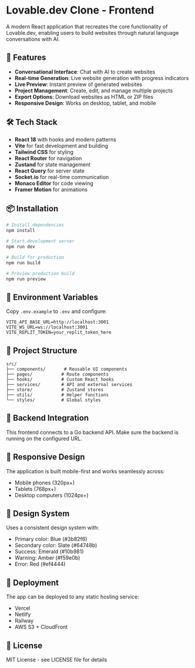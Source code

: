 # Lovable.dev Clone - Frontend

A modern React application that recreates the core functionality of Lovable.dev, enabling users to build websites through natural language conversations with AI.

## 🚀 Features

- **Conversational Interface**: Chat with AI to create websites
- **Real-time Generation**: Live website generation with progress indicators  
- **Live Preview**: Instant preview of generated websites
- **Project Management**: Create, edit, and manage multiple projects
- **Export Options**: Download websites as HTML or ZIP files
- **Responsive Design**: Works on desktop, tablet, and mobile

## 🛠️ Tech Stack

- **React 18** with hooks and modern patterns
- **Vite** for fast development and building
- **Tailwind CSS** for styling
- **React Router** for navigation
- **Zustand** for state management
- **React Query** for server state
- **Socket.io** for real-time communication
- **Monaco Editor** for code viewing
- **Framer Motion** for animations

## 📦 Installation

```bash
# Install dependencies
npm install

# Start development server
npm run dev

# Build for production
npm run build

# Preview production build
npm run preview
```

## 🔧 Environment Variables

Copy `.env.example` to `.env` and configure:

```env
VITE_API_BASE_URL=http://localhost:3001
VITE_WS_URL=ws://localhost:3001
VITE_REPLIT_TOKEN=your_replit_token_here
```

## 📁 Project Structure

```
src/
├── components/       # Reusable UI components
├── pages/           # Route components
├── hooks/           # Custom React hooks
├── services/        # API and external services
├── store/           # Zustand stores
├── utils/           # Helper functions
└── styles/          # Global styles
```

## 🔗 Backend Integration

This frontend connects to a Go backend API. Make sure the backend is running on the configured URL.

## 📱 Responsive Design

The application is built mobile-first and works seamlessly across:
- Mobile phones (320px+)
- Tablets (768px+) 
- Desktop computers (1024px+)

## 🎨 Design System

Uses a consistent design system with:
- Primary color: Blue (#3b82f6)
- Secondary color: Slate (#64748b)
- Success: Emerald (#10b981)
- Warning: Amber (#f59e0b)
- Error: Red (#ef4444)

## 🚀 Deployment

The app can be deployed to any static hosting service:
- Vercel
- Netlify
- Railway
- AWS S3 + CloudFront

## 📄 License

MIT License - see LICENSE file for details